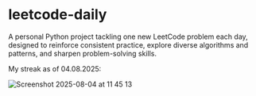 # leetcode-daily

A personal Python project tackling one new LeetCode problem each day, designed to reinforce consistent practice, explore diverse algorithms and patterns, and sharpen problem-solving skills.

My streak as of 04.08.2025:

![Screenshot 2025-08-04 at 11 45 13](https://github.com/user-attachments/assets/0429dd56-8f15-4aaf-8600-28ba79f25357)
